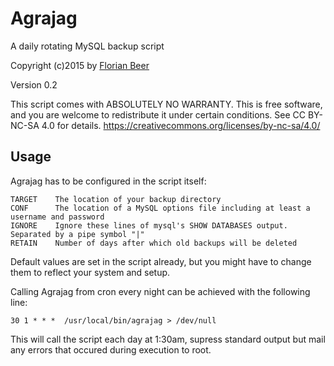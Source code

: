 # Agrajag
A daily rotating MySQL backup script

Copyright (c)2015 by [Florian Beer](https://github.com/florianbeer)

Version 0.2


This script comes with ABSOLUTELY NO WARRANTY.
This is free software, and you are welcome to redistribute it
under certain conditions. See CC BY-NC-SA 4.0 for details.
https://creativecommons.org/licenses/by-nc-sa/4.0/

## Usage
Agrajag has to be configured in the script itself:
```
TARGET    The location of your backup directory
CONF      The location of a MySQL options file including at least a username and password
IGNORE    Ignore these lines of mysql's SHOW DATABASES output. Separated by a pipe symbol "|"
RETAIN    Number of days after which old backups will be deleted
```
Default values are set in the script already, but you might have to change them to reflect your system and setup.

Calling Agrajag from cron every night can be achieved with the following line:
```
30 1 * * *  /usr/local/bin/agrajag > /dev/null
```
This will call the script each day at 1:30am, supress standard output but mail any errors that occured during execution to root.
